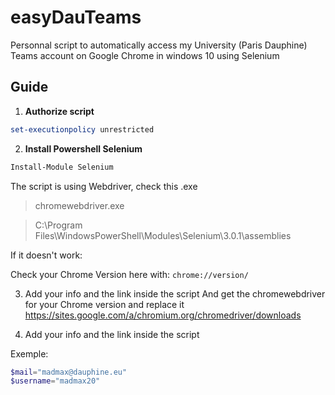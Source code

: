 # easyDauTeams

 Personnal script to automatically access my University (Paris Dauphine) Teams account on Google Chrome in windows 10 using Selenium

 ## Guide

 1. **Authorize script**

```Powershell
set-executionpolicy unrestricted
```

 2. **Install Powershell Selenium**

```Powershell
Install-Module Selenium
```

The script is using Webdriver, check this .exe
> chromewebdriver.exe

> C:\Program Files\WindowsPowerShell\Modules\Selenium\3.0.1\assemblies

If it doesn't work: 

Check your Chrome Version here with: `chrome://version/`

3. Add your info and the link inside the script
And get the chromewebdriver for your Chrome version and replace it
https://sites.google.com/a/chromium.org/chromedriver/downloads

3. Add your info and the link inside the script

Exemple:
```Powershell
$mail="madmax@dauphine.eu"
$username="madmax20"
```
